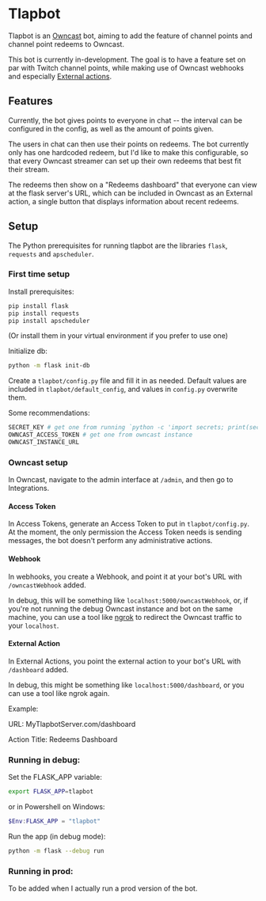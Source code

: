 # Tlapbot
Tlapbot is an [Owncast](https://owncast.online/) bot, aiming to add the feature of channel points and
channel point redeems to Owncast.

This bot is currently in-development. The goal is to have a feature set on par
with Twitch channel points, while making use of Owncast webhooks and especially
[External actions](https://owncast.online/thirdparty/actions/).
## Features
Currently, the bot gives points to everyone in chat -- the interval can be
configured in the config, as well as the amount of points given.

The users in chat can then use their points on redeems. The bot currently
only has one hardcoded redeem, but I'd like to make this configurable,
so that every Owncast streamer can set up their own redeems that best fit
their stream.

The redeems then show on a "Redeems dashboard" that everyone can view
at the flask server's URL, which can be included in Owncast
as an External action, a single button that displays information about
recent redeems.
## Setup
The Python prerequisites for running tlapbot are the libraries `flask`,
`requests` and `apscheduler`.
### First time setup
Install prerequisites:
```bash
pip install flask
pip install requests
pip install apscheduler
```
(Or install them in your virtual environment if you prefer to use one)

Initialize db:
```bash
python -m flask init-db
```
Create a `tlapbot/config.py` file and fill it in as needed.
Default values are included in `tlapbot/default_config`, and values in
`config.py` overwrite them.

Some recommendations:
```bash
SECRET_KEY # get one from running `python -c 'import secrets; print(secrets.token_hex())'`
OWNCAST_ACCESS_TOKEN # get one from owncast instance
OWNCAST_INSTANCE_URL
```
### Owncast setup
In Owncast, navigate to the admin interface at `/admin`,
and then go to Integrations.
#### Access Token
In Access Tokens, generate an Access Token to put in
`tlapbot/config.py`. At the moment, the only permission the Access Token needs
is sending messages, the bot doesn't perform any administrative actions.
#### Webhook
In webhooks, you create a Webhook, and point it at your bot's URL with
`/owncastWebhook` added.

In debug, this will be something like `localhost:5000/owncastWebhook`,
or, if you're not running the debug Owncast instance and bot on the same machine,
you can use a tool like [ngrok](https://ngrok.com/)
to redirect the Owncast traffic to your `localhost`.
#### External Action
In External Actions, you point the external action to your bot's URL with `/dashboard` added.

In debug, this might be something like `localhost:5000/dashboard`,
or you can use a tool like ngrok again.

Example:

URL: MyTlapbotServer.com/dashboard

Action Title: Redeems Dashboard

### Running in debug:
Set the FLASK_APP variable:
```bash
export FLASK_APP=tlapbot
```
or in Powershell on Windows:
```powershell
$Env:FLASK_APP = "tlapbot"
```
Run the app (in debug mode):
```bash
python -m flask --debug run 
```
### Running in prod:
To be added when I actually run a prod version of the bot.